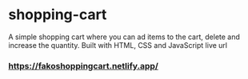 # shopping-cart
A simple shopping cart where you can ad items to the cart, delete and increase the quantity. Built with HTML, CSS and JavaScript
live url 
### https://fakoshoppingcart.netlify.app/
